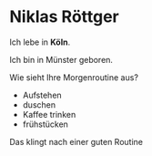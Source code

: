 # Niklas Röttger

Ich lebe in **Köln**.

Ich bin in Münster geboren.

Wie sieht Ihre Morgenroutine aus?
* Aufstehen
* duschen 
* Kaffee trinken 
* frühstücken

Das klingt nach einer guten Routine
